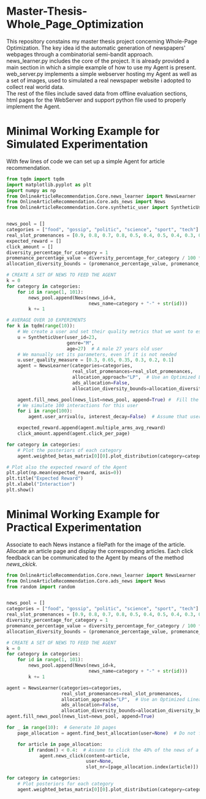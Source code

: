 # Master-Thesis-Whole_Page_Optimization
This repository constains my master thesis project concerning Whole-Page Optimization. The key idea id the automatic generation of newspapers' webpages 
through a combinatorial semi-bandit approach.  
news_learner.py includes the core of the project. It is already provided a main section in which a simple example of how to use my Agent is present.  
web_server.py implements a simple webserver hosting my Agent as well as a set of images, used to simulated a real newspaper website i adopted to collect real world data.  
The rest of the files include saved data from offline evaluation sections, html pages for the WebServer and support python file used to properly implement the Agent.

# Minimal Working Example for Simulated Experimentation
With few lines of code we can set up a simple Agent for article recommendation. 

```python
from tqdm import tqdm
import matplotlib.pyplot as plt
import numpy as np
from OnlineArticleRecommendation.Core.news_learner import NewsLearner
from OnlineArticleRecommendation.Core.ads_news import News
from OnlineArticleRecommendation.Core.synthetic_user import SyntheticUser


news_pool = []
categories = ["food", "gossip", "politic", "science", "sport", "tech"]
real_slot_promenances = [0.9, 0.8, 0.7, 0.8, 0.5, 0.4, 0.5, 0.4, 0.3, 0.1]
expected_reward = []
click_amount = []
diversity_percentage_for_category = 1
promenance_percentage_value = diversity_percentage_for_category / 100 * sum(real_slot_promenances)
allocation_diversity_bounds = (promenance_percentage_value, promenance_percentage_value) * 3

# CREATE A SET OF NEWS TO FEED THE AGENT
k = 0
for category in categories:
    for id in range(1, 101):
        news_pool.append(News(news_id=k,
                              news_name=category + "-" + str(id)))
        k += 1

# AVERAGE OVER 10 EXPERIMENTS
for k in tqdm(range(10)):
    # We create a user and set their quality metrics that we want to estimate
    u = SyntheticUser(user_id=23,
                      genre="M",
                      age=27)  # A male 27 years old user
    # We manually set its parameters, even if it is not needed
    u.user_quality_measure = [0.3, 0.65, 0.35, 0.3, 0.2, 0.1]
    agent = NewsLearner(categories=categories,
                        real_slot_promenances=real_slot_promenances,
                        allocation_approach="LP",  # Use an Optimized Linear Programming formulation to build the page
                        ads_allocation=False,
                        allocation_diversity_bounds=allocation_diversity_bounds)

    agent.fill_news_pool(news_list=news_pool, append=True) #  Fill the Articles' bucket of the Agent
    # We simulate 100 interactions for this user
    for i in range(100):
        agent.user_arrival(u, interest_decay=False)  # Assume that user's interests do not vary over time

    expected_reward.append(agent.multiple_arms_avg_reward)
    click_amount.append(agent.click_per_page)

for category in categories:
    # Plot the posteriors of each category
    agent.weighted_betas_matrix[0][0].plot_distribution(category=category)

# Plot also the expected reward of the Agent
plt.plot(np.mean(expected_reward, axis=0))
plt.title("Expected Reward")
plt.xlabel("Interaction")
plt.show()
```

# Minimal Working Example for Practical Experimentation
Associate to each News instance a filePath for the image of the article. Allocate an article page and display the corresponding articles. Each click feedback can be communicated to the Agent by means of the method *news_ckick*.

```python
from OnlineArticleRecommendation.Core.news_learner import NewsLearner
from OnlineArticleRecommendation.Core.ads_news import News
from random import random


news_pool = []
categories = ["food", "gossip", "politic", "science", "sport", "tech"]
real_slot_promenances = [0.9, 0.8, 0.7, 0.8, 0.5, 0.4, 0.5, 0.4, 0.3, 0.1, 0.5, 0.3, 0.4, 0.2, 0.5, 0.6, 0.2, 0.1, 0.7]
diversity_percentage_for_category = 1
promenance_percentage_value = diversity_percentage_for_category / 100 * sum(real_slot_promenances)
allocation_diversity_bounds = (promenance_percentage_value, promenance_percentage_value) * 3

# CREATE A SET OF NEWS TO FEED THE AGENT
k = 0
for category in categories:
    for id in range(1, 101):
        news_pool.append(News(news_id=k,
                              news_name=category + "-" + str(id)))
        k += 1

agent = NewsLearner(categories=categories,
                    real_slot_promenances=real_slot_promenances,
                    allocation_approach="LP",  # Use an Optimized Linear Programming formulation to build the page
                    ads_allocation=False,
                    allocation_diversity_bounds=allocation_diversity_bounds)
agent.fill_news_pool(news_list=news_pool, append=True)

for _ in range(10):  # Generate 10 pages
    page_allocation = agent.find_best_allocation(user=None)  # Do not feed a Syntethic user

    for article in page_allocation:
        if random() < 0.4:  # Assume to click the 40% of the news of a page
            agent.news_click(content=article,
                             user=None,
                             slot_nr=[page_allocation.index(article)])

for category in categories:
    # Plot posteriors for each category
    agent.weighted_betas_matrix[0][0].plot_distribution(category=category)
```
